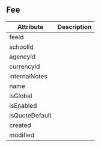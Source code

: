 ## Fee

Attribute | Description
--- | ---
feeId | 
schoolId | 
agencyId | 
currencyId | 
internalNotes | 
name | 
isGlobal | 
isEnabled | 
isQuoteDefault | 
created | 
modified | 